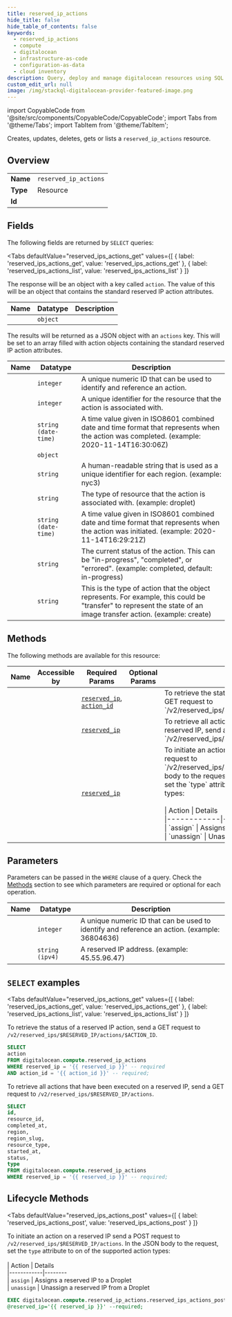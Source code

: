 ```yaml
--- 
title: reserved_ip_actions
hide_title: false
hide_table_of_contents: false
keywords:
  - reserved_ip_actions
  - compute
  - digitalocean
  - infrastructure-as-code
  - configuration-as-data
  - cloud inventory
description: Query, deploy and manage digitalocean resources using SQL
custom_edit_url: null
image: /img/stackql-digitalocean-provider-featured-image.png
---
```


import CopyableCode from '@site/src/components/CopyableCode/CopyableCode';
import Tabs from '@theme/Tabs';
import TabItem from '@theme/TabItem';

Creates, updates, deletes, gets or lists a <code>reserved_ip_actions</code> resource.

## Overview
<table><tbody>
<tr><td><b>Name</b></td><td><code>reserved_ip_actions</code></td></tr>
<tr><td><b>Type</b></td><td>Resource</td></tr>
<tr><td><b>Id</b></td><td><CopyableCode code="digitalocean.compute.reserved_ip_actions" /></td></tr>
</tbody></table>

## Fields

The following fields are returned by `SELECT` queries:

<Tabs
    defaultValue="reserved_ips_actions_get"
    values={[
        { label: 'reserved_ips_actions_get', value: 'reserved_ips_actions_get' },
        { label: 'reserved_ips_actions_list', value: 'reserved_ips_actions_list' }
    ]}
>
<TabItem value="reserved_ips_actions_get">

The response will be an object with a key called `action`. The value of this will be an object that contains the standard reserved IP action attributes.

<table>
<thead>
    <tr>
    <th>Name</th>
    <th>Datatype</th>
    <th>Description</th>
    </tr>
</thead>
<tbody>
<tr>
    <td><CopyableCode code="action" /></td>
    <td><code>object</code></td>
    <td></td>
</tr>
</tbody>
</table>
</TabItem>
<TabItem value="reserved_ips_actions_list">

The results will be returned as a JSON object with an `actions` key. This will be set to an array filled with action objects containing the standard reserved IP action attributes.

<table>
<thead>
    <tr>
    <th>Name</th>
    <th>Datatype</th>
    <th>Description</th>
    </tr>
</thead>
<tbody>
<tr>
    <td><CopyableCode code="id" /></td>
    <td><code>integer</code></td>
    <td>A unique numeric ID that can be used to identify and reference an action.</td>
</tr>
<tr>
    <td><CopyableCode code="resource_id" /></td>
    <td><code>integer</code></td>
    <td>A unique identifier for the resource that the action is associated with.</td>
</tr>
<tr>
    <td><CopyableCode code="completed_at" /></td>
    <td><code>string (date-time)</code></td>
    <td>A time value given in ISO8601 combined date and time format that represents when the action was completed. (example: 2020-11-14T16:30:06Z)</td>
</tr>
<tr>
    <td><CopyableCode code="region" /></td>
    <td><code>object</code></td>
    <td></td>
</tr>
<tr>
    <td><CopyableCode code="region_slug" /></td>
    <td><code>string</code></td>
    <td>A human-readable string that is used as a unique identifier for each region. (example: nyc3)</td>
</tr>
<tr>
    <td><CopyableCode code="resource_type" /></td>
    <td><code>string</code></td>
    <td>The type of resource that the action is associated with. (example: droplet)</td>
</tr>
<tr>
    <td><CopyableCode code="started_at" /></td>
    <td><code>string (date-time)</code></td>
    <td>A time value given in ISO8601 combined date and time format that represents when the action was initiated. (example: 2020-11-14T16:29:21Z)</td>
</tr>
<tr>
    <td><CopyableCode code="status" /></td>
    <td><code>string</code></td>
    <td>The current status of the action. This can be "in-progress", "completed", or "errored". (example: completed, default: in-progress)</td>
</tr>
<tr>
    <td><CopyableCode code="type" /></td>
    <td><code>string</code></td>
    <td>This is the type of action that the object represents. For example, this could be "transfer" to represent the state of an image transfer action. (example: create)</td>
</tr>
</tbody>
</table>
</TabItem>
</Tabs>

## Methods

The following methods are available for this resource:

<table>
<thead>
    <tr>
    <th>Name</th>
    <th>Accessible by</th>
    <th>Required Params</th>
    <th>Optional Params</th>
    <th>Description</th>
    </tr>
</thead>
<tbody>
<tr>
    <td><a href="#reserved_ips_actions_get"><CopyableCode code="reserved_ips_actions_get" /></a></td>
    <td><CopyableCode code="select" /></td>
    <td><a href="#parameter-reserved_ip"><code>reserved_ip</code></a>, <a href="#parameter-action_id"><code>action_id</code></a></td>
    <td></td>
    <td>To retrieve the status of a reserved IP action, send a GET request to `/v2/reserved_ips/$RESERVED_IP/actions/$ACTION_ID`.</td>
</tr>
<tr>
    <td><a href="#reserved_ips_actions_list"><CopyableCode code="reserved_ips_actions_list" /></a></td>
    <td><CopyableCode code="select" /></td>
    <td><a href="#parameter-reserved_ip"><code>reserved_ip</code></a></td>
    <td></td>
    <td>To retrieve all actions that have been executed on a reserved IP, send a GET request to `/v2/reserved_ips/$RESERVED_IP/actions`.</td>
</tr>
<tr>
    <td><a href="#reserved_ips_actions_post"><CopyableCode code="reserved_ips_actions_post" /></a></td>
    <td><CopyableCode code="exec" /></td>
    <td><a href="#parameter-reserved_ip"><code>reserved_ip</code></a></td>
    <td></td>
    <td>To initiate an action on a reserved IP send a POST request to<br />`/v2/reserved_ips/$RESERVED_IP/actions`. In the JSON body to the request,<br />set the `type` attribute to on of the supported action types:<br /><br />| Action     | Details<br />|------------|--------<br />| `assign`   | Assigns a reserved IP to a Droplet<br />| `unassign` | Unassign a reserved IP from a Droplet<br /></td>
</tr>
</tbody>
</table>

## Parameters

Parameters can be passed in the `WHERE` clause of a query. Check the [Methods](#methods) section to see which parameters are required or optional for each operation.

<table>
<thead>
    <tr>
    <th>Name</th>
    <th>Datatype</th>
    <th>Description</th>
    </tr>
</thead>
<tbody>
<tr id="parameter-action_id">
    <td><CopyableCode code="action_id" /></td>
    <td><code>integer</code></td>
    <td>A unique numeric ID that can be used to identify and reference an action. (example: 36804636)</td>
</tr>
<tr id="parameter-reserved_ip">
    <td><CopyableCode code="reserved_ip" /></td>
    <td><code>string (ipv4)</code></td>
    <td>A reserved IP address. (example: 45.55.96.47)</td>
</tr>
</tbody>
</table>

## `SELECT` examples

<Tabs
    defaultValue="reserved_ips_actions_get"
    values={[
        { label: 'reserved_ips_actions_get', value: 'reserved_ips_actions_get' },
        { label: 'reserved_ips_actions_list', value: 'reserved_ips_actions_list' }
    ]}
>
<TabItem value="reserved_ips_actions_get">

To retrieve the status of a reserved IP action, send a GET request to `/v2/reserved_ips/$RESERVED_IP/actions/$ACTION_ID`.

```sql
SELECT
action
FROM digitalocean.compute.reserved_ip_actions
WHERE reserved_ip = '{{ reserved_ip }}' -- required
AND action_id = '{{ action_id }}' -- required;
```
</TabItem>
<TabItem value="reserved_ips_actions_list">

To retrieve all actions that have been executed on a reserved IP, send a GET request to `/v2/reserved_ips/$RESERVED_IP/actions`.

```sql
SELECT
id,
resource_id,
completed_at,
region,
region_slug,
resource_type,
started_at,
status,
type
FROM digitalocean.compute.reserved_ip_actions
WHERE reserved_ip = '{{ reserved_ip }}' -- required;
```
</TabItem>
</Tabs>


## Lifecycle Methods

<Tabs
    defaultValue="reserved_ips_actions_post"
    values={[
        { label: 'reserved_ips_actions_post', value: 'reserved_ips_actions_post' }
    ]}
>
<TabItem value="reserved_ips_actions_post">

To initiate an action on a reserved IP send a POST request to<br />`/v2/reserved_ips/$RESERVED_IP/actions`. In the JSON body to the request,<br />set the `type` attribute to on of the supported action types:<br /><br />| Action     | Details<br />|------------|--------<br />| `assign`   | Assigns a reserved IP to a Droplet<br />| `unassign` | Unassign a reserved IP from a Droplet<br />

```sql
EXEC digitalocean.compute.reserved_ip_actions.reserved_ips_actions_post 
@reserved_ip='{{ reserved_ip }}' --required;
```
</TabItem>
</Tabs>
